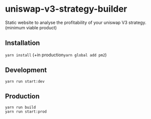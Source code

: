 # **uniswap-v3-strategy-builder**
Static website to analyse the profitability of your uniswap V3 strategy.(minimum viable product)

## **Installation**
`yarn install`
(+in production`yarn global add pm2`)
## **Development**
`yarn run start:dev`
## **Production**
```
yarn run build
yarn run start:prod
```